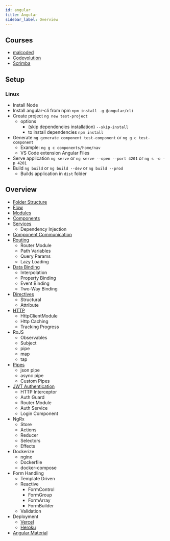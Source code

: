 ```yaml
---
id: angular
title: Angular
sidebar_label: Overview
---
```


## Courses

- [malcoded](https://malcoded.com/posts/?filter=angular)
- [Codevolution](https://www.youtube.com/playlist?list=PLC3y8-rFHvwhBRAgFinJR8KHIrCdTkZcZ)
- [Scrimba](https://scrimba.com/course/gyourfirstangularapp)

## Setup

### Linux

- Install Node
- Install angular-cli from npm ```npm install -g @angular/cli```
- Create project ```ng new test-project```
  - options
    - (skip dependencies installation) ```--skip-install```
    - to install dependencies ```npm install```
- Generate ```ng generate component test-component``` or ```ng g c test-component```
  - Example: ```ng g c components/home/nav```
  - VS Code extension Angular Files
- Serve application ```ng serve``` or ```ng serve --open --port 4201``` or ```ng s -o -p 4201```
- Build ```ng build``` or ```ng build --dev``` or ```ng build --prod```
  - Builds application in ```dist``` folder

## Overview

- [Folder Structure](angular-folder-structure)
- [Flow](angular-flow)
- [Modules](angular-modules)
- [Components](angular-components)
- [Services](angular-services)
  - Dependency Injection
- [Component Communication](angular-component-communication)
- [Routing](angular-routing)
  - Router Module
  - Path Variables
  - Query Params
  - Lazy Loading
- [Data Binding](angular-data-binding)
  - Interpolation
  - Property Binding
  - Event Binding
  - Two-Way Binding
- [Directives](angular-directives)
  - Structural
  - Attribute
- [HTTP](angular-http)
  - HttpClientModule
  - Http Caching
  - Tracking Progress
- RxJS
  - Observables
  - Subject
  - pipe
  - map
  - tap
- [Pipes](angular-pipes)
  - json pipe
  - async pipe
  - Custom Pipes
- [JWT Authentication](angular-jwt-auth)
  - HTTP Interceptor
  - Auth Guard
  - Router Module
  - Auth Service
  - Login Component
- NgRx
  - Store
  - Actions
  - Reducer
  - Selectors
  - Effects
- Dockerize
  - nginx
  - Dockerfile
  - docker-compose
- Form Handling
  - Template Driven
  - Reactive
    - FormControl
    - FormGroup
    - FormArray
    - FormBuilder
  - Validation
- Deployment
  - [Vercel](../../deployment/vercel)
  - [Heroku](../../deployment/heroku#angular)
- [Angular Material](angular-material)
